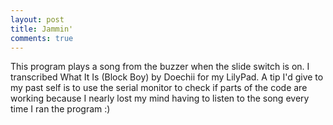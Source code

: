 ```yaml
---
layout: post
title: Jammin'
comments: true
---
```


This program plays a song from the buzzer when the slide switch is on. I transcribed What It Is (Block Boy) by Doechii for my LilyPad. A tip I'd give to my past self is to use the serial monitor to check if parts of the code are working because I nearly lost my mind having to listen to the song every time I ran the program :)
